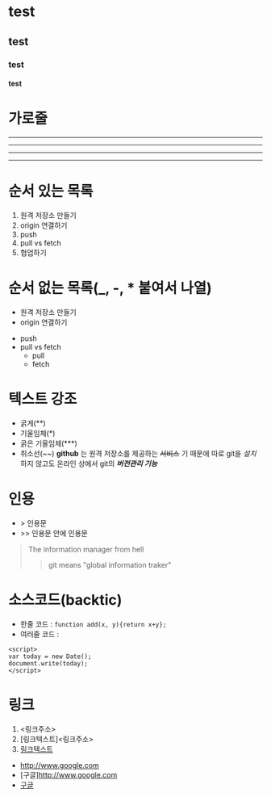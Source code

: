 # test
## test
### test
#### test
# 가로줄
---
----
****
*****
# 순서 있는 목록
1. 원격 저장소 만들기
2. origin 연결하기
3. push
4. pull vs fetch
5. 협업하기

# 순서 없는 목록(_, -, * 붙여서 나열)
- 원격 저장소 만들기
- origin 연결하기
+ push
+ pull vs fetch
    * pull
    * fetch

# 텍스트 강조
- 굵게(**)
- 기울임체(*)
- 굵은 기울임체(***)
- 취소선(~~)
**github** 는 원격 저장소를 제공하는 ~~서비스~~ 기 때문에
따로 git을 *설치* 하지 않고도 온라인 상에서 git의 ***버전관리 기능***

# 인용
- &gt; 인용문
- &gt;&gt; 인용문 안에 인용문

> The information manager from hell
>> git means "global information traker"

# 소스코드(backtic)
- 한줄 코드 : `function add(x, y){return x+y};`
- 여러줄 코드 :
```
<script>
var today = new Date();
document.write(today);
</script>
```
# 링크
1. <링크주소>
2. [링크텍스트]<링크주소>
3. [링크텍스트](링크주소, "부가설명")

- <http://www.google.com>
- [구글]<http://www.google.com>
- [구글](http://www.google.com, "검색 포탈 사이트")
